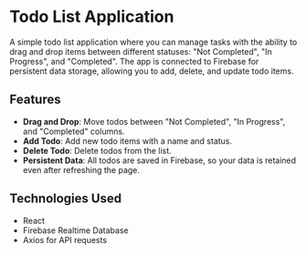 # Todo List Application

A simple todo list application where you can manage tasks with the ability to drag and drop items between different statuses: "Not Completed", "In Progress", and "Completed". The app is connected to Firebase for persistent data storage, allowing you to add, delete, and update todo items.

## Features

- **Drag and Drop**: Move todos between "Not Completed", "In Progress", and "Completed" columns.
- **Add Todo**: Add new todo items with a name and status.
- **Delete Todo**: Delete todos from the list.
- **Persistent Data**: All todos are saved in Firebase, so your data is retained even after refreshing the page.

## Technologies Used

- React
- Firebase Realtime Database
- Axios for API requests


